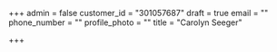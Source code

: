 +++
admin = false
customer_id = "301057687"
draft = true
email = ""
phone_number = ""
profile_photo = ""
title = "Carolyn Seeger"

+++
